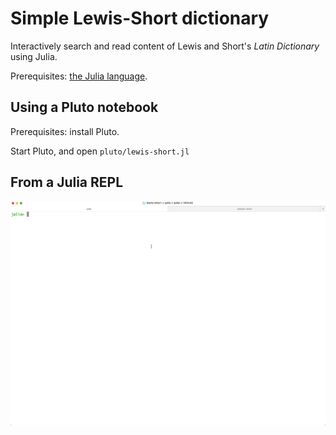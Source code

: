 # Simple Lewis-Short dictionary

Interactively search and read content of Lewis and Short's *Latin Dictionary* using Julia.

Prerequisites: [the Julia language](https://julialang.org/downloads/).


## Using a Pluto notebook

Prerequisites: install Pluto.

Start Pluto, and open `pluto/lewis-short.jl`

## From a Julia REPL


!["REPL"](./lewis-short-repl.gif)


